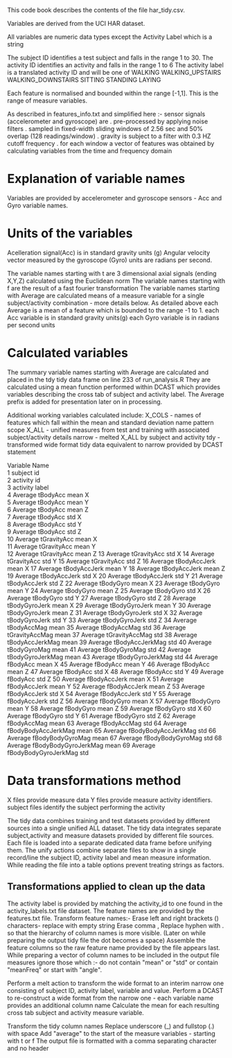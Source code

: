 This code book describes the contents of the file har_tidy.csv. 

Variables are derived from the UCI HAR dataset. 

All variables are numeric data types except the Activity Label which is a string

The subject ID  identifies a test subject and falls in the range 1 to 30.
The activity ID identifies an activity and falls in the range 1 to 6
The activity label is a translated activity ID and will be one of 
	WALKING
	WALKING_UPSTAIRS
	WALKING_DOWNSTAIRS
	SITTING
	STANDING
	LAYING
	
Each feature is normalised and bounded within the range [-1,1]. This is the range of measure variables.
	 

As described in features_info.txt and simplified here :-
sensor signals (accelerometer and gyroscope) are 
 . pre-processed by applying noise filters
 . sampled in fixed-width sliding windows of 2.56 sec and 50% overlap (128 readings/window)
 . gravity is subject to a filter with 0.3 HZ cutoff frequency
 . for each window a vector of features was obtained by calculating variables from the time and frequency domain


Explanation of variable names
==============================
 
Variables are provided by accelerometer and gyroscope sensors - Acc and Gyro variable names.
 
Units of the variables
=======================

Acelleration signal(Acc) is in standard gravity units (g)
Angular velocity vector measured by the gyroscope (Gyro) units are radians per second.
 
The variable names starting with t are 3 dimensional axial signals (ending X,Y,Z) calculated using the Euclidean norm 
The variable names starting with f are the result of a fast fourier transformation
The variable names starting with Average are calculated means of a measure variable for a single subject/activity combination - more details below.
As detailed above 
   each Average is a mean of a feature which is bounded to the range -1 to 1.
   each Acc variable is in standard gravity units(g)
   each Gyro variable is in radians per second units
 

 Calculated variables
 ===================
 
 The summary variable names starting with Average are calculated and placed in the tdy tidy data frame on line 233 of run_analysis.R
 They are calculated using a mean function performed within DCAST which provides variables describing the cross tab of subject and activity label.
 The Average prefix is added for presentation later on in processing.
 
 Additional working variables calculated include:
 X_COLS - names of features which fall within the mean and standard deviation name pattern scope
 X_ALL  - unified measures from test and training with associated subject/activity details
 narrow - melted X_ALL by subject and activity 
 tdy    - transformed wide format tidy data equivalent to narrow provided by DCAST statement
 

Variable Name         			                 
1	subject id    			
2	activity id   			
3	activity label 			
4	Average tBodyAcc mean X		
5	Average tBodyAcc mean Y		
6	Average tBodyAcc mean Z		
7	Average tBodyAcc std X		
8	Average tBodyAcc std Y		
9	Average tBodyAcc std Z		
10	Average tGravityAcc mean X	
11	Average tGravityAcc mean Y	
12	Average tGravityAcc mean Z
13	Average tGravityAcc std X
14	Average tGravityAcc std Y
15	Average tGravityAcc std Z
16	Average tBodyAccJerk mean X
17	Average tBodyAccJerk mean Y
18	Average tBodyAccJerk mean Z
19	Average tBodyAccJerk std X
20	Average tBodyAccJerk std Y
21	Average tBodyAccJerk std Z
22	Average tBodyGyro mean X
23	Average tBodyGyro mean Y
24	Average tBodyGyro mean Z
25	Average tBodyGyro std X
26	Average tBodyGyro std Y
27	Average tBodyGyro std Z
28	Average tBodyGyroJerk mean X
29	Average tBodyGyroJerk mean Y
30	Average tBodyGyroJerk mean Z
31	Average tBodyGyroJerk std X
32	Average tBodyGyroJerk std Y
33	Average tBodyGyroJerk std Z
34	Average tBodyAccMag mean
35	Average tBodyAccMag std
36	Average tGravityAccMag mean
37	Average tGravityAccMag std
38	Average tBodyAccJerkMag mean
39	Average tBodyAccJerkMag std
40	Average tBodyGyroMag mean
41	Average tBodyGyroMag std
42	Average tBodyGyroJerkMag mean
43	Average tBodyGyroJerkMag std
44	Average fBodyAcc mean X
45	Average fBodyAcc mean Y
46	Average fBodyAcc mean Z
47	Average fBodyAcc std X
48	Average fBodyAcc std Y
49	Average fBodyAcc std Z
50	Average fBodyAccJerk mean X
51	Average fBodyAccJerk mean Y
52	Average fBodyAccJerk mean Z
53	Average fBodyAccJerk std X
54	Average fBodyAccJerk std Y
55	Average fBodyAccJerk std Z
56	Average fBodyGyro mean X
57	Average fBodyGyro mean Y
58	Average fBodyGyro mean Z
59	Average fBodyGyro std X
60	Average fBodyGyro std Y
61	Average fBodyGyro std Z
62	Average fBodyAccMag mean
63	Average fBodyAccMag std
64	Average fBodyBodyAccJerkMag mean
65	Average fBodyBodyAccJerkMag std
66	Average fBodyBodyGyroMag mean
67	Average fBodyBodyGyroMag std
68	Average fBodyBodyGyroJerkMag mean
69	Average fBodyBodyGyroJerkMag std

Data transformations method
===========================

X files provide measure data
Y files provide measure activity identifiers. 
subject files identify the subject performing the activity

The tidy data combines training and test datasets provided by different sources into a single unified ALL dataset.
The tidy data integrates separate subject,activity and measure datasets provided by different file sources.
Each file is loaded into a separate dedicated data frame before unifying them.
The unify actions combine separate files to show in a single record/line the subject ID, activity label and mean measure information.
While reading the file into a table options prevent treating strings as factors.

Transformations applied to clean up the data
---------------------------------------------

The activity label is provided by matching the activity_id to one found in the activity_labels.txt file dataset.
The feature names are provided by the features.txt file. Transform feature names:-
	Erase left and right brackets () characters- replace with empty string
	Erase comma ,
	Replace hyphen with . so that the hierarchy of column names is more visible. 
	(Later on while preparing the output tidy file the dot becomes a space)
	Assemble the feature columns so the raw feature name provided by the file appears last.
While preparing a vector of column names to be included in the output file measures ignore those which :-
	do not contain "mean" or "std" or 
	contain "meanFreq" or 
	start with "angle".

Perform a melt action to transform the wide format to an interim narrow one consisting of subject ID, activity label, variable and value.
Perform a DCAST to re-construct a wide format from the narrow one - each variable name provides an additional column name
Calculate the mean for each resulting cross tab subject and activity measure variable.

Transform the tidy column names
	Replace underscore (_) and fullstop (.) with space
	Add "average" to the start of the measure variables - starting with t or f
	The output file is formatted with a comma separating character and no header